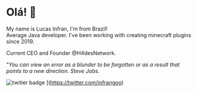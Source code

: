 # Olá! 👋

My name is Lucas Infran, I'm from Brazil!  
Average Java developer. I've been working with creating minecraft plugins since 2019.

Current CEO and Founder @H4desNetwork.

"*You can view an error as a blunder to be forgotten or as a result that points to a new direction.
Steve Jobs.*

![twitier badge](https://img.shields.io/twitter/url?style=social&url=https%3A%2F%2Ftwitter.com%2Finfrangoo)
](https://twitter.com/infrangoo)

